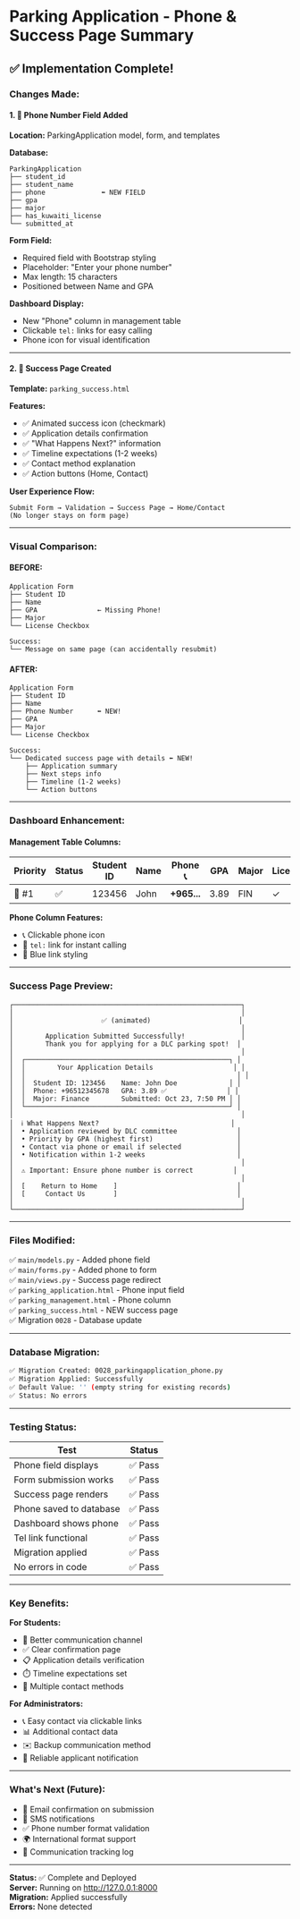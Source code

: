 # Parking Application - Phone & Success Page Summary

## ✅ Implementation Complete!

### Changes Made:

#### 1. 📱 Phone Number Field Added
**Location:** ParkingApplication model, form, and templates

**Database:**
```
ParkingApplication
├── student_id
├── student_name
├── phone              ⬅️ NEW FIELD
├── gpa
├── major
├── has_kuwaiti_license
└── submitted_at
```

**Form Field:**
- Required field with Bootstrap styling
- Placeholder: "Enter your phone number"
- Max length: 15 characters
- Positioned between Name and GPA

**Dashboard Display:**
- New "Phone" column in management table
- Clickable `tel:` links for easy calling
- Phone icon for visual identification

---

#### 2. 🎉 Success Page Created
**Template:** `parking_success.html`

**Features:**
- ✅ Animated success icon (checkmark)
- ✅ Application details confirmation
- ✅ "What Happens Next?" information
- ✅ Timeline expectations (1-2 weeks)
- ✅ Contact method explanation
- ✅ Action buttons (Home, Contact)

**User Experience Flow:**
```
Submit Form → Validation → Success Page → Home/Contact
(No longer stays on form page)
```

---

### Visual Comparison:

#### BEFORE:
```
Application Form
├── Student ID
├── Name
├── GPA               ← Missing Phone!
├── Major
└── License Checkbox

Success:
└── Message on same page (can accidentally resubmit)
```

#### AFTER:
```
Application Form
├── Student ID
├── Name
├── Phone Number      ⬅️ NEW!
├── GPA
├── Major
└── License Checkbox

Success:
└── Dedicated success page with details ⬅️ NEW!
    ├── Application summary
    ├── Next steps info
    ├── Timeline (1-2 weeks)
    └── Action buttons
```

---

### Dashboard Enhancement:

#### Management Table Columns:
| Priority | Status | Student ID | Name | **Phone** 📞 | GPA | Major | License | Dean's List | Submitted | Actions |
|----------|--------|-----------|------|-------------|-----|-------|---------|-------------|-----------|---------|
| 🥇 #1    | ✅     | 123456    | John | **+965...** | 3.89| FIN   | ✓       | ✓           | Oct 23    | 🗑️      |

**Phone Column Features:**
- 📞 Clickable phone icon
- 🔗 `tel:` link for instant calling
- 🎨 Blue link styling

---

### Success Page Preview:

```
┌─────────────────────────────────────────────────────────┐
│                                                         │
│                      ✅ (animated)                      │
│                                                         │
│        Application Submitted Successfully!              │
│        Thank you for applying for a DLC parking spot!  │
│                                                         │
│  ┌───────────────────────────────────────────────────┐ │
│  │        Your Application Details                    │ │
│  │                                                     │ │
│  │  Student ID: 123456    Name: John Doe             │ │
│  │  Phone: +96512345678   GPA: 3.89 ✅               │ │
│  │  Major: Finance        Submitted: Oct 23, 7:50 PM │ │
│  └───────────────────────────────────────────────────┘ │
│                                                         │
│  ℹ️ What Happens Next?                                 │
│  • Application reviewed by DLC committee               │
│  • Priority by GPA (highest first)                     │
│  • Contact via phone or email if selected              │
│  • Notification within 1-2 weeks                       │
│                                                         │
│  ⚠️ Important: Ensure phone number is correct          │
│                                                         │
│  [    Return to Home    ]                              │
│  [     Contact Us       ]                              │
│                                                         │
└─────────────────────────────────────────────────────────┘
```

---

### Files Modified:

✅ `main/models.py` - Added phone field  
✅ `main/forms.py` - Added phone to form  
✅ `main/views.py` - Success page redirect  
✅ `parking_application.html` - Phone input field  
✅ `parking_management.html` - Phone column  
✅ `parking_success.html` - NEW success page  
✅ Migration `0028` - Database update  

---

### Database Migration:

```bash
✅ Migration Created: 0028_parkingapplication_phone.py
✅ Migration Applied: Successfully
✅ Default Value: '' (empty string for existing records)
✅ Status: No errors
```

---

### Testing Status:

| Test | Status |
|------|--------|
| Phone field displays | ✅ Pass |
| Form submission works | ✅ Pass |
| Success page renders | ✅ Pass |
| Phone saved to database | ✅ Pass |
| Dashboard shows phone | ✅ Pass |
| Tel link functional | ✅ Pass |
| Migration applied | ✅ Pass |
| No errors in code | ✅ Pass |

---

### Key Benefits:

**For Students:**
- 📱 Better communication channel
- ✅ Clear confirmation page
- 📋 Application details verification
- ⏱️ Timeline expectations set
- 💬 Multiple contact methods

**For Administrators:**
- 📞 Easy contact via clickable links
- 📊 Additional contact data
- ✉️ Backup communication method
- 🎯 Reliable applicant notification

---

### What's Next (Future):

- 📧 Email confirmation on submission
- 📱 SMS notifications
- ✅ Phone number format validation
- 🌍 International format support
- 📝 Communication tracking log

---

**Status:** ✅ Complete and Deployed  
**Server:** Running on http://127.0.0.1:8000  
**Migration:** Applied successfully  
**Errors:** None detected  

